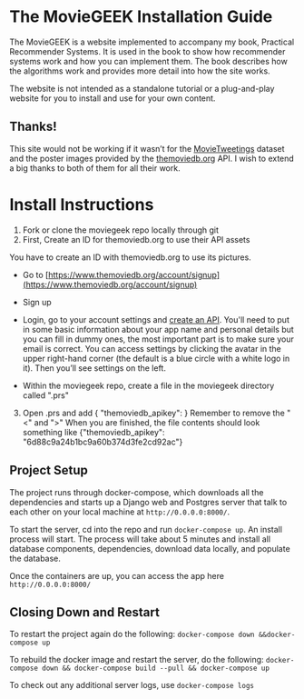 # The MovieGEEK Installation Guide

The MovieGEEK is a website implemented to accompany my book, Practical Recommender Systems. 
It is used in the book to show how recommender systems work and how you can implement them. 
The book describes how the algorithms work and provides more detail into how the site works.

The website is not intended as a standalone tutorial or a plug-and-play website for you to install 
and use for your own content. 

## Thanks!
This site would not be working if it wasn’t for the [MovieTweetings](https://github.com/sidooms/MovieTweetings) 
dataset and the poster images provided by the [themoviedb.org](https://www.themoviedb.org) API. 
I wish to extend a big thanks to both of them for all their work.


# Install Instructions

1.  Fork or clone the moviegeek repo locally through git
2. First, Create an ID for themoviedb.org to use their API assets

You have to create an ID with themoviedb.org to use its pictures.

* Go to [https://www.themoviedb.org/account/signup](https://www.themoviedb.org/account/signup) 
* Sign up
* Login, go to your account settings and [create an API](https://www.themoviedb.org/settings/api). You'll
need to put in some basic information about your app name and personal details but you can fill in dummy ones, 
the most important part is to make sure your email is correct.  You can access settings by clicking the avatar in the upper right-hand corner (the default is a blue circle with a white logo in it). 
Then you’ll see settings on the left. 


* Within the moviegeek repo, create a file in the moviegeek directory called ".prs" 

3. Open .prs and add { "themoviedb_apikey": <INSERT YOUR APIKEY HERE>}
Remember to remove the "<" and ">" When you are finished, the file contents should look something like 
{"themoviedb_apikey": "6d88c9a24b1bc9a60b374d3fe2cd92ac"}


## Project Setup

The project runs through docker-compose, which downloads all the dependencies and starts up a Django web and Postgres server
that talk to each other on your local machine at `http://0.0.0.0:8000/`.

To start the server, cd into the repo and run `docker-compose up`. An install process will start. 
The process will take about 5 minutes and install all database components, dependencies, download 
data locally, and populate the database. 

Once the containers are up, you can access the app here `http://0.0.0.0:8000/`

## Closing Down and Restart

To restart the project again do the following:
`docker-compose down &&docker-compose up`

To rebuild the docker image and restart the server, do the following: 
`docker-compose down && docker-compose build --pull && docker-compose up`

To check out any additional server logs, use 
`docker-compose logs`